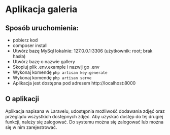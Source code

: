 # Aplikacja galeria
## Sposób uruchomienia:
- pobierz kod
- composer install
- Utwórz bazę MySql lokalnie: 127.0.0.1:3306 (użytkownik: root; brak hasła)
- Utwórz bazę o nazwie gallery
- Skopiuj plik .env.example i nazwij go .env
- Wykonaj komendę ``` php artisan key:generate ```
- Wykonaj komendę ``` php artisan serve ```
- Aplikacja jest dostępna pod adresem http://localhost:8000

## O aplikacji
Aplikacja napisana w Laravelu, udostępnia możliwość dodawania zdjęć oraz przeglądu wszystkich dostępnych zdjęć. Aby uzyskać dostęp do tej drugiej funkcji, należy się zalogować. Do systemu można się zalogować lub można się w nim zarejestrować.
